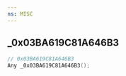 ```yaml
---
ns: MISC
---
```

## _0x03BA619C81A646B3

```c
// 0x03BA619C81A646B3
Any _0x03BA619C81A646B3();
```

